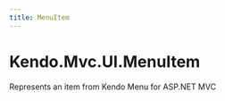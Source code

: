 ```yaml
---
title: MenuItem
---
```


# Kendo.Mvc.UI.MenuItem

Represents an item from Kendo Menu for ASP.NET MVC